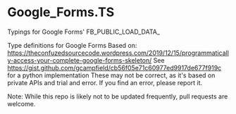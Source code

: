 # Google_Forms.TS

Typings for Google Forms' FB_PUBLIC_LOAD_DATA\_

Type definitions for Google Forms
Based on: https://theconfuzedsourcecode.wordpress.com/2019/12/15/programmatically-access-your-complete-google-forms-skeleton/
See https://gist.github.com/gcampfield/cb56f05e71c60977ed9917de677f919c for a python implementation
These may not be correct, as it's based on private APIs and trial and error.
If you find an error, please report it.

Note: While this repo is likely not to be updated frequently, pull requests are welcome.
